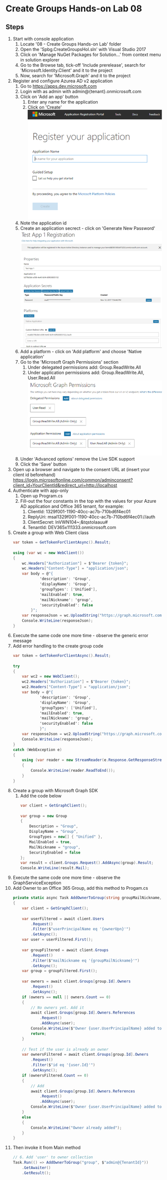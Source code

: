 # Create Groups Hands-on Lab 08

## Steps
1. Start with console application
	1. Locate '08 - Create Groups Hands-on Lab' folder
	1. Open the 'Spbg.CreateGroupsHol.sln' with Visual Studio 2017
	1. Click on 'Manage NuGet Packages for Solution...' from context menu in solution explorer
	1. Go to the Browse tab, tick-off 'Include prerelease', search for 'Microsoft.Identity.Client' and it to the project
	1. Now, search for 'Microsoft.Graph' and it to the project
1. Register and configure Azurea AD v2 application
	1. Go to https://apps.dev.microsoft.com
	1. Login with as admin with admin@{tenant}.onmicrosoft.com
	1. Click on 'Add an app' button
		1. Enter any name for the application
		1. Click on 'Create'
			![](images/AddAnApp.png)
	1. Note the application id
	1. Create an application secrect - click on 'Generate New Password'
		![](images/App1.png)
	1. Add a platform - click on 'Add platform' and choose 'Native application'
	1. Go to the 'Microsoft Graph Permissions' section
		1. Under delegated permissions add: Group.ReadWrite.All
		1. Under application permissions add: Group.ReadWrite.All, User.Read.All
			![](images/App2.png)
	1. Under 'Advanced options' remove the Live SDK support
	1. Click the 'Save' button	
1. Open up a browser and navigate to the consent URL at (insert your client id beforehand) https://login.microsoftonline.com/common/adminconsent?client_id=YourClientId&redirect_uri=http://localhost
1. Authenticate with app-only 
	1. Open up Program.cs
	1. Fill-out the four constants in the top with the values for your Azure AD application and Office 365 tenant, for example:
		1. ClientId: 1329f001-1190-40cc-ac7b-710bd6f4ec01
		1. ReplyUri: msal1329f001-1190-40cc-ac7b-710bd6f4ec01://auth
		1. ClientSecret: lnVWN104~;&tqstoIaauu#
		1. TenantId: DEV365x111333.onmicrosoft.com
1. Create a group with Web Client class
	```csharp
	var token = GetTokenForClientAsync().Result;

    using (var wc = new WebClient())
    {
        wc.Headers["Authorization"] = $"Bearer {token}";
        wc.Headers["Content-Type"] = "application/json";
        var body = @"{
                'description': 'Group',
                'displayName': 'Group',
                'groupTypes': ['Unified'],
                'mailEnabled': true,
                'mailNickname': 'group',
                'securityEnabled': false
            }";
        var responseJson = wc.UploadString("https://graph.microsoft.com/v1.0/groups", "POST", body);
        Console.WriteLine(responseJson);
    }
	```
1. Execute the same code one more time - observe the generic error message
1. Add error handling to the create group code
	```csharp
	var token = GetTokenForClientAsync().Result;

    try
    {
        var wc2 = new WebClient();
        wc2.Headers["Authorization"] = $"Bearer {token}";
        wc2.Headers["Content-Type"] = "application/json";
        var body = @"{
                'description': 'Group',
                'displayName': 'Group',
                'groupTypes': ['Unified'],
                'mailEnabled': true,
                'mailNickname': 'group',
                'securityEnabled': false
                }";
        var responseJson = wc2.UploadString("https://graph.microsoft.com/v1.0/groups", "POST", body);
        Console.WriteLine(responseJson);
    }
    catch (WebException e)
    {
        using (var reader = new StreamReader(e.Response.GetResponseStream()))
        {
            Console.WriteLine(reader.ReadToEnd()); 
        }
    }
	```
1. Create a group with Microsoft Graph SDK
	1. Add the code below
		```csharp
        var client = GetGraphClient();
		
        var group = new Group
        {
            Description = "Group",
            DisplayName = "Group",
            GroupTypes = new[] { "Unified" },
            MailEnabled = true,
            MailNickname = "group",
            SecurityEnabled = false
        };
        var result = client.Groups.Request().AddAsync(group).Result;
        Console.WriteLine(result.Mail);
		```
1. Execute the same code one more time - observe the GraphServiceException
1. Add Owner to an Office 365 Group, add this method to Progam.cs
	```csharp
	private static async Task AddOwnerToGroup(string groupMailNickname, string ownerUpn)
	{
		var client = GetGraphClient();

		var userFiltered = await client.Users
			.Request()
			.Filter($"userPrincipalName eq '{ownerUpn}'")
			.GetAsync();
		var user = userFiltered.First();

		var groupFiltered = await client.Groups
			.Request()
			.Filter($"mailNickname eq '{groupMailNickname}'")
			.GetAsync();
		var group = groupFiltered.First();

		var owners = await client.Groups[group.Id].Owners
			.Request()
			.GetAsync();
		if (owners == null || owners.Count == 0)
		{
			// No owners yet. Add it
			await client.Groups[group.Id].Owners.References
				.Request()
				.AddAsync(user);
			Console.WriteLine($"Owner {user.UserPrincipalName} added to group {group.Mail}");
			return;
		}

		// Test if the user is already an owner
		var ownersFiltered = await client.Groups[group.Id].Owners
			.Request()
			.Filter($"id eq '{user.Id}'")
			.GetAsync();
		if (ownersFiltered.Count == 0)
		{
			// Add 
			await client.Groups[group.Id].Owners.References
				.Request()
				.AddAsync(user);
			Console.WriteLine($"Owner {user.UserPrincipalName} added to group {group.Mail}");
		}
		else
		{
			Console.WriteLine("Owner already added");
		}
	}
	```
1. Then invoke it from Main method
	```csharp
	// 6. Add 'user' to owner collection
	Task.Run(() => AddOwnerToGroup("group", $"admin@{TenantId}"))
		.GetAwaiter()
		.GetResult();
	```
